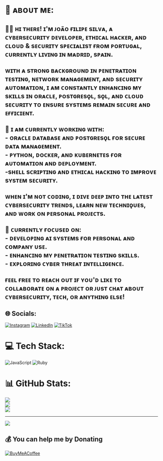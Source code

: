 # 💫 ᴀʙᴏᴜᴛ ᴍᴇ:
## 🫶🏻 ʜɪ ᴛʜᴇʀᴇ! ɪ'ᴍ ᴊᴏᴀ̃ᴏ ғɪʟɪᴘᴇ sɪʟᴠᴀ, ᴀ **ᴄʏʙᴇʀsᴇᴄᴜʀɪᴛʏ ᴅᴇᴠᴇʟᴏᴘᴇʀ**, **ᴇᴛʜɪᴄᴀʟ ʜᴀᴄᴋᴇʀ**, ᴀɴᴅ **ᴄʟᴏᴜᴅ & sᴇᴄᴜʀɪᴛʏ sᴘᴇᴄɪᴀʟɪsᴛ** ғʀᴏᴍ ᴘᴏʀᴛᴜɢᴀʟ, ᴄᴜʀʀᴇɴᴛʟʏ ʟɪᴠɪɴɢ ɪɴ ᴍᴀᴅʀɪᴅ, sᴘᴀɪɴ.<br><br>ᴡɪᴛʜ ᴀ sᴛʀᴏɴɢ ʙᴀᴄᴋɢʀᴏᴜɴᴅ ɪɴ **ᴘᴇɴᴇᴛʀᴀᴛɪᴏɴ ᴛᴇsᴛɪɴɢ**, **ɴᴇᴛᴡᴏʀᴋ ᴍᴀɴᴀɢᴇᴍᴇɴᴛ**, ᴀɴᴅ **sᴇᴄᴜʀɪᴛʏ ᴀᴜᴛᴏᴍᴀᴛɪᴏɴ**, ɪ ᴀᴍ ᴄᴏɴsᴛᴀɴᴛʟʏ ᴇɴʜᴀɴᴄɪɴɢ ᴍʏ sᴋɪʟʟs ɪɴ **ᴏʀᴀᴄʟᴇ**, **ᴘᴏsᴛɢʀᴇsǫʟ**, **sǫʟ**, ᴀɴᴅ **ᴄʟᴏᴜᴅ sᴇᴄᴜʀɪᴛʏ** ᴛᴏ ᴇɴsᴜʀᴇ sʏsᴛᴇᴍs ʀᴇᴍᴀɪɴ sᴇᴄᴜʀᴇ ᴀɴᴅ ᴇғғɪᴄɪᴇɴᴛ.<br><br>🔧 ɪ ᴀᴍ ᴄᴜʀʀᴇɴᴛʟʏ ᴡᴏʀᴋɪɴɢ ᴡɪᴛʜ:<br>- **ᴏʀᴀᴄʟᴇ ᴅᴀᴛᴀʙᴀsᴇ** ᴀɴᴅ **ᴘᴏsᴛɢʀᴇsǫʟ** ғᴏʀ sᴇᴄᴜʀᴇ ᴅᴀᴛᴀ ᴍᴀɴᴀɢᴇᴍᴇɴᴛ.<br>- **ᴘʏᴛʜᴏɴ**, **ᴅᴏᴄᴋᴇʀ**, ᴀɴᴅ **ᴋᴜʙᴇʀɴᴇᴛᴇs** ғᴏʀ ᴀᴜᴛᴏᴍᴀᴛɪᴏɴ ᴀɴᴅ ᴅᴇᴘʟᴏʏᴍᴇɴᴛ.<br>-**sʜᴇʟʟ sᴄʀɪᴘᴛɪɴɢ** ᴀɴᴅ **ᴇᴛʜɪᴄᴀʟ ʜᴀᴄᴋɪɴɢ** ᴛᴏ ɪᴍᴘʀᴏᴠᴇ sʏsᴛᴇᴍ sᴇᴄᴜʀɪᴛʏ.<br><br>ᴡʜᴇɴ ɪ'ᴍ ɴᴏᴛ ᴄᴏᴅɪɴɢ, ɪ ᴅɪᴠᴇ ᴅᴇᴇᴘ ɪɴᴛᴏ ᴛʜᴇ ʟᴀᴛᴇsᴛ ᴄʏʙᴇʀsᴇᴄᴜʀɪᴛʏ ᴛʀᴇɴᴅs, ʟᴇᴀʀɴ ɴᴇᴡ ᴛᴇᴄʜɴɪǫᴜᴇs, ᴀɴᴅ ᴡᴏʀᴋ ᴏɴ ᴘᴇʀsᴏɴᴀʟ ᴘʀᴏᴊᴇᴄᴛs.<br><br>🔭 ᴄᴜʀʀᴇɴᴛʟʏ ғᴏᴄᴜsᴇᴅ ᴏɴ:<br>- ᴅᴇᴠᴇʟᴏᴘɪɴɢ ᴀɪ sʏsᴛᴇᴍs ғᴏʀ ᴘᴇʀsᴏɴᴀʟ ᴀɴᴅ ᴄᴏᴍᴘᴀɴʏ ᴜsᴇ.<br>- ᴇɴʜᴀɴᴄɪɴɢ ᴍʏ **ᴘᴇɴᴇᴛʀᴀᴛɪᴏɴ ᴛᴇsᴛɪɴɢ** sᴋɪʟʟs.<br>- ᴇxᴘʟᴏʀɪɴɢ **ᴄʏʙᴇʀ ᴛʜʀᴇᴀᴛ ɪɴᴛᴇʟʟɪɢᴇɴᴄᴇ**.<br><br>ғᴇᴇʟ ғʀᴇᴇ ᴛᴏ ʀᴇᴀᴄʜ ᴏᴜᴛ ɪғ ʏᴏᴜ'ᴅ ʟɪᴋᴇ ᴛᴏ ᴄᴏʟʟᴀʙᴏʀᴀᴛᴇ ᴏɴ ᴀ ᴘʀᴏᴊᴇᴄᴛ ᴏʀ ᴊᴜsᴛ ᴄʜᴀᴛ ᴀʙᴏᴜᴛ ᴄʏʙᴇʀsᴇᴄᴜʀɪᴛʏ, ᴛᴇᴄʜ, ᴏʀ ᴀɴʏᴛʜɪɴɢ ᴇʟsᴇ!

## 🌐 Socials:
[![Instagram](https://img.shields.io/badge/Instagram-%23E4405F.svg?logo=Instagram&logoColor=white)](https://instagram.com/_.joaof_swty_9._) [![LinkedIn](https://img.shields.io/badge/LinkedIn-%230077B5.svg?logo=linkedin&logoColor=white)](https://linkedin.com/in/joaofilipesilvawty) [![TikTok](https://img.shields.io/badge/TikTok-%23000000.svg?logo=TikTok&logoColor=white)](https://tiktok.com/@_.joaof_swty_cyber._) 

# 💻 Tech Stack:
![JavaScript](https://img.shields.io/badge/javascript-%23323330.svg?style=for-the-badge&logo=javascript&logoColor=%23F7DF1E) ![Ruby](https://img.shields.io/badge/ruby-%23CC342D.svg?style=for-the-badge&logo=ruby&logoColor=white)
# 📊 GitHub Stats:
![](https://github-readme-stats.vercel.app/api?username=joaofilipesilvawty&theme=midnight-purple&hide_border=true&include_all_commits=false&count_private=false)<br/>
![](https://github-readme-streak-stats.herokuapp.com/?user=joaofilipesilvawty&theme=midnight-purple&hide_border=true)<br/>
![](https://github-readme-stats.vercel.app/api/top-langs/?username=joaofilipesilvawty&theme=midnight-purple&hide_border=true&include_all_commits=false&count_private=false&layout=compact)

---
[![](https://visitcount.itsvg.in/api?id=joaofilipesilvawty&icon=0&color=0)](https://visitcount.itsvg.in)

  ## 💰 You can help me by Donating
  [![BuyMeACoffee](https://img.shields.io/badge/Buy%20Me%20a%20Coffee-ffdd00?style=for-the-badge&logo=buy-me-a-coffee&logoColor=black)](https://buymeacoffee.com/_.joaof_swty_cyber._) 

  
<!-- Proudly created with GPRM ( https://gprm.itsvg.in ) -->
